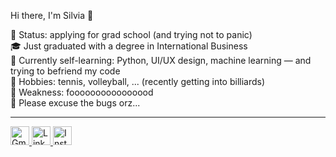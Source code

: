 Hi there, I'm Silvia 👋

🧠 Status: applying for grad school (and trying not to panic) <br>
🎓 Just graduated with a degree in International Business <br>
🤖 Currently self-learning: Python, UI/UX design, machine learning — and trying to befriend my code <br>
🌱 Hobbies: tennis, volleyball, ... (recently getting into billiards) <br>
🧋 Weakness: foooooooooooooood <br>
🚧 Please excuse the bugs orz...

---

<p align="left">
  <a href="mailto:silvialin0810@gmail.com" target="_blank">
    <img src="https://img.icons8.com/color/48/000000/gmail-new.png" alt="Gmail" width="30">
  <a href="https://www.linkedin.com/in/silvia-lin-9199a226b/" target="_blank">
    <img src="https://cdn.jsdelivr.net/gh/devicons/devicon/icons/linkedin/linkedin-original.svg" alt="LinkedIn" width="30" >
  <a href="https://instagram.com/silviaiaiaiaia" target="_blank">
    <img src="https://upload.wikimedia.org/wikipedia/commons/a/a5/Instagram_icon.png" alt="Instagram" width="30" >
</p>


<!--
**silviaiaia/silviaiaia** is a ✨ _special_ ✨ repository because its `README.md` (this file) appears on your GitHub profile.
